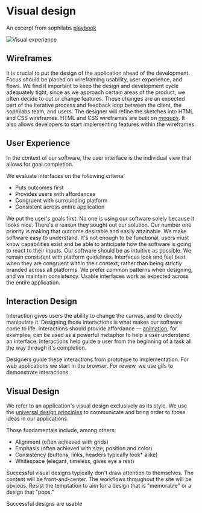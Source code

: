 # Visual design

An excerpt from sophilabs [playbook]

![Visual experience](https://d2wlcd8my7k9h4.cloudfront.net/static/figures/user-experience.jpg)

## Wireframes

It is crucial to put the design of the application ahead of the development.
Focus should be placed on wireframing usability, user experience, and flows.
We find it important to keep the design and development cycle adequately tight,
since as we approach certain areas of the product, we often decide to cut or
change features. Those changes are an expected part of the iterative process
and feedback loop between the client, the sophilabs team, and users.
The designer will refine the sketches into HTML and CSS wireframes.
HTML and CSS wireframes are built on [moqups](https://moqups.com/). It also
allows developers to start implementing features within the wireframes.

## User Experience

In the context of our software, the user interface is the individual view that
allows for goal completion.

We evaluate interfaces on the following criteria:

* Puts outcomes first
* Provides users with affordances
* Congruent with surrounding platform
* Consistent across entire application

We put the user's goals first. No one is using our software solely because it
looks nice. There's a reason they sought out our solution. Our number one
priority is making that outcome desirable and easily attainable. We make
software easy to understand. It's not enough to be functional, users must know
capabilities exist and be able to anticipate how the software is going to react
to their inputs. Our software should be as intuitive as possible. We remain
consistent with platform guidelines. Interfaces look and feel best when they
are congruent within their context, rather than being strictly branded across
all platforms. We prefer common patterns when designing, and we maintain
consistency. Usable interfaces work as expected across the entire application.

## Interaction Design

Interaction gives users the ability to change the canvas, and to directly
manipulate it. Designing those interactions is what makes our software come to
life. Interactions should provide affordance — [animation],
for examples, can be used as a powerful metaphor to help a user understand an
interface. Interactions help guide a user from the beginning of a task all the
way through it's completion.

Designers guide these interactions from prototype to implementation.
For web applications we start in the browser. For review, we use gifs to
demonstrate interactions.

## Visual Design

We refer to an application's visual design exclusively as its style. We use the
[universal design principles] to communicate and bring order to those ideas in
our applications.

Those fundamentals include, among others:

* Alignment (often achieved with grids)
* Emphasis (often achieved with size, position and color)
* Consistency (buttons, links, headers typically look* alike)
* Whitespace (elegant, timeless, gives eye a rest)

Successful visual designs typically don't draw attention to themselves. The
content will be front-and-center. The workflows throughout the site will be
obvious. Resist the temptation to aim for a design that is "memorable" or a
design that "pops."

Successful designs are usable

[playbook]: https://sophilabs.co/playbook/#visual-design
[animation]: https://medium.com/@pasql/transitional-interfaces-926eb80d64e3
[universal design principles]: https://thoughtbot.com/upcase/design-for-developers-resources/principles